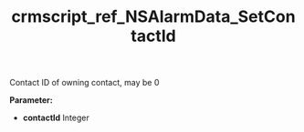 ﻿---
title: crmscript_ref_NSAlarmData_SetContactId
description: NSAlarmData.SetContactId(Integer contactId)
intellisense: NSAlarmData.SetContactId
keywords: NSAlarmData, GetContactId
so.topic: reference
---

Contact ID of owning contact, may be 0

**Parameter:** 
 - **contactId** Integer

